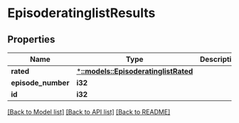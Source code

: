 # EpisoderatinglistResults

## Properties

Name | Type | Description | Notes
------------ | ------------- | ------------- | -------------
**rated** | [***::models::EpisoderatinglistRated**](EpisoderatinglistRated.md) |  | [optional]
**episode_number** | **i32** |  | [optional] 
**id** | **i32** |  | [optional] 

[[Back to Model list]](../README.md#documentation-for-models) [[Back to API list]](../README.md#documentation-for-api-endpoints) [[Back to README]](../README.md)

